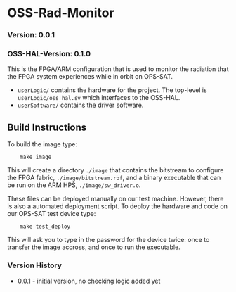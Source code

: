 # OSS-Rad-Monitor
### Version: 0.0.1  
### OSS-HAL-Version: 0.1.0

This is the FPGA/ARM configuration that is used to monitor the radiation that the FPGA system experiences while in orbit on OPS-SAT. 

* ``userLogic/`` contains the hardware for the project. The top-level is ``userLogic/oss_hal.sv`` which interfaces to the OSS-HAL.
* ``userSoftware/`` contains the driver software.

## Build Instructions
To build the image type:
```
	make image
```

This will create a directory ``./image`` that contains the bitstream to configure the FPGA fabric, ``./image/bitstream.rbf``, and a binary executable that can be run on the ARM HPS, ``./image/sw_driver.o``.

These files can be deployed manually on our test machine. However, there is also a automated deployment script. To deploy the hardware and code on our OPS-SAT test device type:
```
	make test_deploy
```
This will ask you to type in the password for the device twice: once to transfer the image accross, and once to run the executable.


### Version History

* 0.0.1 - initial version, no checking logic added yet
